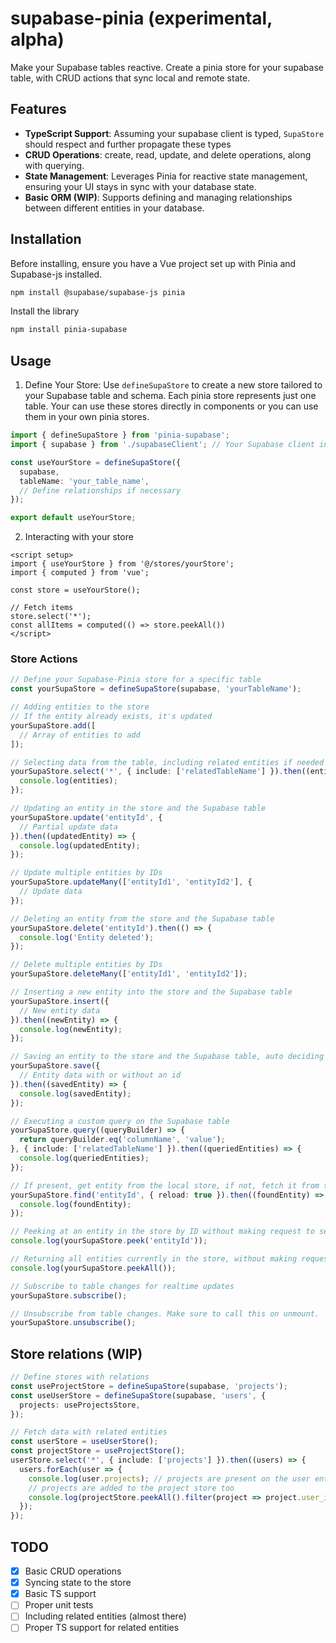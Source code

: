 supabase-pinia (experimental, alpha)
==============================

Make your Supabase tables reactive.
Create a pinia store for your supabase table, with CRUD actions that sync local and remote state. 

Features
--------

-   **TypeScript Support**: Assuming your supabase client is typed, `SupaStore` should respect and further propagate these types
-   **CRUD Operations**: create, read, update, and delete operations, along with querying.
-   **State Management**: Leverages Pinia for reactive state management, ensuring your UI stays in sync with your database state.
-   **Basic ORM (WIP)**: Supports defining and managing relationships between different entities in your database.

Installation
------------

Before installing, ensure you have a Vue project set up with Pinia and Supabase-js installed.

```bash
npm install @supabase/supabase-js pinia
```

Install the library

```bash
npm install pinia-supabase
```

Usage
-----

1.  Define Your Store: Use `defineSupaStore` to create a new store tailored to your Supabase table and schema. Each pinia store represents just one table. Your can use these stores directly in components or you can use them in your own pinia stores.

```ts
import { defineSupaStore } from 'pinia-supabase';
import { supabase } from './supabaseClient'; // Your Supabase client instance

const useYourStore = defineSupaStore({
  supabase,
  tableName: 'your_table_name',
  // Define relationships if necessary
});

export default useYourStore;
```

2. Interacting with your store

```vue
<script setup>
import { useYourStore } from '@/stores/yourStore';
import { computed } from 'vue';

const store = useYourStore();

// Fetch items
store.select('*');
const allItems = computed(() => store.peekAll())
</script>
```

### Store Actions

```ts
// Define your Supabase-Pinia store for a specific table
const yourSupaStore = defineSupaStore(supabase, 'yourTableName');

// Adding entities to the store
// If the entity already exists, it's updated
yourSupaStore.add([
  // Array of entities to add
]);

// Selecting data from the table, including related entities if needed
yourSupaStore.select('*', { include: ['relatedTableName'] }).then((entities) => {
  console.log(entities);
});

// Updating an entity in the store and the Supabase table
yourSupaStore.update('entityId', {
  // Partial update data
}).then((updatedEntity) => {
  console.log(updatedEntity);
});

// Update multiple entities by IDs
yourSupaStore.updateMany(['entityId1', 'entityId2'], {
  // Update data
});

// Deleting an entity from the store and the Supabase table
yourSupaStore.delete('entityId').then(() => {
  console.log('Entity deleted');
});

// Delete multiple entities by IDs
yourSupaStore.deleteMany(['entityId1', 'entityId2']);

// Inserting a new entity into the store and the Supabase table
yourSupaStore.insert({
  // New entity data
}).then((newEntity) => {
  console.log(newEntity);
});

// Saving an entity to the store and the Supabase table, auto deciding between insert and update
yourSupaStore.save({
  // Entity data with or without an id
}).then((savedEntity) => {
  console.log(savedEntity);
});

// Executing a custom query on the Supabase table
yourSupaStore.query((queryBuilder) => {
  return queryBuilder.eq('columnName', 'value');
}, { include: ['relatedTableName'] }).then((queriedEntities) => {
  console.log(queriedEntities);
});

// If present, get entity from the local store, if not, fetch it from the server. Reload: true means you want to always fetch from the server and get latest data
yourSupaStore.find('entityId', { reload: true }).then((foundEntity) => {
  console.log(foundEntity);
});

// Peeking at an entity in the store by ID without making request to server
console.log(yourSupaStore.peek('entityId'));

// Returning all entities currently in the store, without making request to server
console.log(yourSupaStore.peekAll());

// Subscribe to table changes for realtime updates
yourSupaStore.subscribe();

// Unsubscribe from table changes. Make sure to call this on unmount.
yourSupaStore.unsubscribe();
```

## Store relations (WIP)

```ts
// Define stores with relations
const useProjectStore = defineSupaStore(supabase, 'projects');
const useUserStore = defineSupaStore(supabase, 'users', {
  projects: useProjectsStore,
});

// Fetch data with related entities
const userStore = useUserStore();
const projectStore = useProjectStore();
userStore.select('*', { include: ['projects'] }).then((users) => {
  users.forEach(user => {
    console.log(user.projects); // projects are present on the user entity, but the TS support for this is lacking so far
    // projects are added to the project store too
    console.log(projectStore.peekAll().filter(project => project.user_id === user.id));
  });
});
```

## TODO

- [x] Basic CRUD operations
- [x] Syncing state to the store
- [x] Basic TS support
- [ ] Proper unit tests
- [ ] Including related entities (almost there)
- [ ] Proper TS support for related entities
